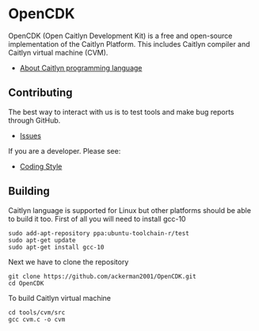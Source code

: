 # OpenCDK
OpenCDK (Open Caitlyn Development Kit) is a free and open-source implementation of the Caitlyn Platform. This includes Caitlyn compiler and Caitlyn virtual machine (CVM).
* [About Caitlyn programming language](https://github.com/ackerman2001/OpenCDK/wiki/Caitlyn-programming-language)
## Contributing
The best way to interact with us is to test tools and make bug reports through GitHub.
* [Issues](https://github.com/ackerman2001/OpenCDK/issues)

If you are a developer. Please see:
* [Coding Style](https://github.com/ackerman2001/OpenCDK/wiki/Coding-Style)
## Building
Caitlyn language is supported for Linux but other platforms should be able to build it too.
First of all you will need to install gcc-10
```
sudo add-apt-repository ppa:ubuntu-toolchain-r/test
sudo apt-get update
sudo apt-get install gcc-10
```
Next we have to clone the repository
```
git clone https://github.com/ackerman2001/OpenCDK.git
cd OpenCDK
```
To build Caitlyn virtual machine
```
cd tools/cvm/src
gcc cvm.c -o cvm
```

